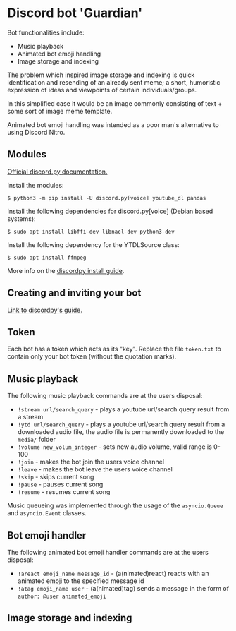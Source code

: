 # Discord bot 'Guardian'

Bot functionalities include:
- Music playback
- Animated bot emoji handling
- Image storage and indexing

The problem which inspired image storage and indexing is quick identification and resending of an already sent meme; a short, humoristic expression of ideas and viewpoints of certain individuals/groups. 


In this simplified case it would be an image commonly consisting of text + some sort of image meme template.


Animated bot emoji handling was intended as a poor man's alternative to using Discord Nitro.

## Modules

[Official discord.py documentation.](https://discordpy.readthedocs.io/en/latest/index.html "Discordpy docs.")


Install the modules:

`$ python3 -m pip install -U discord.py[voice] youtube_dl pandas`


Install the following dependencies for discord.py[voice] (Debian based systems):

`$ sudo apt install libffi-dev libnacl-dev python3-dev`

Install the following dependency for the YTDLSource class:

`$ sudo apt install ffmpeg`

More info on the [discordpy install guide](https://discordpy.readthedocs.io/en/latest/intro.html "Module install guide.").

## Creating and inviting your bot

[Link to discordpy's guide.](https://discordpy.readthedocs.io/en/latest/discord.html "Discordpy docs - invite, create.")

## Token

Each bot has a token which acts as its "key".
Replace the file `token.txt` to contain only your bot token (without the quotation marks).


## Music playback

The following music playback commands are at the users disposal:
- `!stream url/search_query` - plays a youtube url/search query result from a stream
- `!ytd url/search_query` - plays a youtube url/search query result from a downloaded audio file, the audio file is permanently downloaded to the `media/` folder
- `!volume new_volum_integer` - sets new audio volume, valid range is 0-100
- `!join` - makes the bot join the users voice channel
- `!leave` - makes the bot leave the users voice channel
- `!skip` - skips current song
- `!pause` - pauses current song
- `!resume` - resumes current song

Music queueing was implemented through the usage of the `asyncio.Queue` and `asyncio.Event` classes.

## Bot emoji handler

The following animated bot emoji handler commands are at the users disposal:
- `!areact emoji_name message_id` - (a(nimated)react) reacts with an animated emoji to the specified message id
- `!atag emoji_name user` - (a(nimated)tag) sends a message in the form of `author: @user animated_emoji`

## Image storage and indexing
